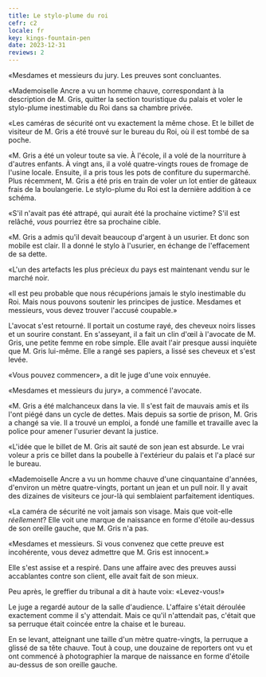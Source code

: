 ```yaml
---
title: Le stylo-plume du roi
cefr: c2
locale: fr
key: kings-fountain-pen
date: 2023-12-31
reviews: 2
---
```


«Mesdames et messieurs du jury. Les preuves sont concluantes.

«Mademoiselle Ancre a vu un homme chauve, correspondant à la description de M. Gris, quitter la section touristique du palais et voler le stylo-plume inestimable du Roi dans sa chambre privée.

«Les caméras de sécurité ont vu exactement la même chose. Et le billet de visiteur de M. Gris a été trouvé sur le bureau du Roi, où il est tombé de sa poche.

«M. Gris a été un voleur toute sa vie. À l'école, il a volé de la nourriture à d'autres enfants. À vingt ans, il a volé quatre-vingts roues de fromage de l'usine locale. Ensuite, il a pris tous les pots de confiture du supermarché. Plus récemment, M. Gris a été pris en train de voler un lot entier de gâteaux frais de la boulangerie. Le stylo-plume du Roi est la dernière addition à ce schéma.

«S'il n'avait pas été attrapé, qui aurait été la prochaine victime? S'il est relâché, *vous* pourriez être sa prochaine cible.

«M. Gris a admis qu'il devait beaucoup d'argent à un usurier. Et donc son mobile est clair. Il a donné le stylo à l'usurier, en échange de l'effacement de sa dette.

«L'un des artefacts les plus précieux du pays est maintenant vendu sur le marché noir.

«Il est peu probable que nous récupérions jamais le stylo inestimable du Roi. Mais nous pouvons soutenir les principes de justice. Mesdames et messieurs, vous devez trouver l'accusé coupable.»

L'avocat s'est retourné. Il portait un costume rayé, des cheveux noirs lisses et un sourire constant. En s'asseyant, il a fait un clin d'œil à l'avocate de M. Gris, une petite femme en robe simple. Elle avait l'air presque aussi inquiète que M. Gris lui-même. Elle a rangé ses papiers, a lissé ses cheveux et s'est levée.

«Vous pouvez commencer», a dit le juge d'une voix ennuyée.

«Mesdames et messieurs du jury», a commencé l'avocate.

«M. Gris a été malchanceux dans la vie. Il s'est fait de mauvais amis et ils l'ont piégé dans un cycle de dettes. Mais depuis sa sortie de prison, M. Gris a changé sa vie. Il a trouvé un emploi, a fondé une famille et travaille avec la police pour amener l'usurier devant la justice.

«L'idée que le billet de M. Gris ait sauté de son jean est absurde. Le vrai voleur a pris ce billet dans la poubelle à l'extérieur du palais et l'a placé sur le bureau.

«Mademoiselle Ancre a vu un homme chauve d'une cinquantaine d'années, d'environ un mètre quatre-vingts, portant un jean et un pull noir. Il y avait des dizaines de visiteurs ce jour-là qui semblaient parfaitement identiques.

«La caméra de sécurité ne voit jamais son visage. Mais que voit-elle *réellement*? Elle voit une marque de naissance en forme d'étoile au-dessus de son oreille gauche, que M. Gris n'a pas.

«Mesdames et messieurs. Si vous convenez que cette preuve est incohérente, vous devez admettre que M. Gris est innocent.»

Elle s'est assise et a respiré. Dans une affaire avec des preuves aussi accablantes contre son client, elle avait fait de son mieux.

Peu après, le greffier du tribunal a dit à haute voix: «Levez-vous!»

Le juge a regardé autour de la salle d'audience. L'affaire s'était déroulée exactement comme il s'y attendait. Mais ce qu'il n'attendait pas, c'était que sa perruque était coincée entre la chaise et le bureau.

En se levant, atteignant une taille d'un mètre quatre-vingts, la perruque a glissé de sa tête chauve. Tout à coup, une douzaine de reporters ont vu et ont commencé à photographier la marque de naissance en forme d'étoile au-dessus de son oreille gauche.